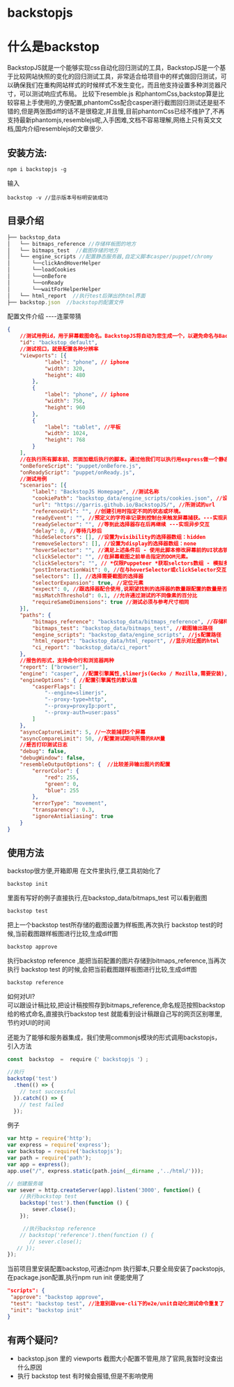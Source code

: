 # backstopjs
<!-- author:ying.lin@mljr.com -->

# 什么是backstop
BackstopJS就是一个能够实现css自动化回归测试的工具，BackstopJS是一个基于比较网站快照的变化的回归测试工具，非常适合给项目中的样式做回归测试，可以确保我们在重构网站样式的时候样式不发生变化，而且他支持设置多种浏览器尺寸，可以测试响应式布局。
比较下resemble.js 和phantomCss,backstop算是比较容易上手使用的,方便配置,phantomCss配合casper进行截图回归测试还是挺不错的,但是两张图diff的话不是很稳定,并且慢,目前phantomCss已经不维护了,不再支持最新phantomjs,resemblejs呢,入手困难,文档不容易理解,网络上只有英文文档,国内介绍resemblejs的文章很少.
## 安装方法:
```
npm i backstopjs -g
```
输入
```
backstop -v //显示版本号标明安装成功
```

## 目录介绍

```js
├── backstop_data
│   └── bitmaps_reference //存储样板图的地方
│   └── bitmaps_test  //截图存储的地方
│   └── engine_scripts //配置静态服务器,自定义脚本casper/puppet/chromy
│       └──clickAndHoverHelper
│       └──loadCookies  
│       └──onBefore
│       └──onReady 
│       └──waitForHelperHelper       
│   └── html_report  //执行test后弹出的html界面
├── backstop.json  //backstop的配置文件

```
配置文件介绍 ----连蒙带猜
```json
{
    //测试用例id，用于屏幕截图命名。BackstopJS将自动为您生成一个，以避免命名与BackstopJS资源的冲突。
    "id": "backstop_default",
    //测试视口，就是配置各种分辨率
    "viewports": [{
            "label": "phone", // iphone 
            "width": 320,
            "height": 480
        },
        {
            "label": "phone", // iphone 
            "width": 750,
            "height": 960
        },
        {
            "label": "tablet", //平板
            "width": 1024,
            "height": 768
        }
    ],
    //在执行所有脚本前、页面加载后执行的脚本。通过他我们可以执行用express做一个静态服务器 支持casper chromy puppet
    "onBeforeScript": "puppet/onBefore.js",
    "onReadyScript": "puppet/onReady.js",
    //测试用例
    "scenarios": [{
        "label": "BackstopJS Homepage", //测试名称
        "cookiePath": "backstop_data/engine_scripts/cookies.json", //设置cookies
        "url": "https://garris.github.io/BackstopJS/", //所测试的url
        "referenceUrl": "", //创建引用时指定不同的状态或环境。
        "readyEvent": "", //预定义的字符串记录到控制台来触发屏幕捕获。---实现异步交互
        "readySelector": "", //等到此选择器存在后再继续 ---实现异步交互
        "delay": 0, //等待几秒后
        "hideSelectors": [], //设置为visibility的选择器数组：hidden
        "removeSelectors": [], //设置为display的选择器数组：none
        "hoverSelector": "", //满足上述条件后 - 使用此脚本修改屏幕前的UI状态镜头，例如悬停，点击等
        "clickSelector": "", //在屏幕截图之前单击指定的DOM元素。
        "clickSelectors": "", // *仅限Puppeteer *获取selctors数组 - 模拟多个顺序点击交互。
        "postInteractionWait": 0, //在与hoverSelector或clickSelector交互后等待选择器（可选择接受以ms为单位的等待时间。想法用于单击或悬停元素转换。默认使用onReadyScript）
        "selectors": [], //选择需要截图的选择器
        "selectorExpansion": true, //定位元素
        "expect": 0, //跟选择器配合使用,说期望找到的选择器的数量跟配置的数量是否匹配,不匹配的话表示测试失败
        "misMatchThreshold": 0.1, //允许通过测试的不同像素的百分比
        "requireSameDimensions": true //测试必须与参考尺寸相同
    }],
    "paths": {
        "bitmaps_reference": "backstop_data/bitmaps_reference", //存储样板图
        "bitmaps_test": "backstop_data/bitmaps_test", //截图输出路径
        "engine_scripts": "backstop_data/engine_scripts", //js配置路径
        "html_report": "backstop_data/html_report", //显示对比图的html
        "ci_report": "backstop_data/ci_report"
    },
    //报告的形式，支持命令行和浏览器两种
    "report": ["browser"],
    "engine": "casper", //配置引擎属性,slimerjs(Gecko / Mozilla,需要安装),casper,chromy(webkit)
    "engineOptions": { //配置引擎属性的默认值
        "casperFlags": [
            "--engine=slimerjs",
            "--proxy-type=http",
            "--proxy=proxyIp:port",
            "--proxy-auth=user:pass"
        ]
    },
    "asyncCaptureLimit": 5, //一次能捕获5个屏幕
    "asyncCompareLimit": 50, //配置测试期间所需的RAM量
    //是否打印测试日志
    "debug": false,
    "debugWindow": false,
    "resembleOutputOptions": {  //比较差异输出图片的配置
        "errorColor": {
            "red": 255,
            "green": 0,
            "blue": 255
        },
        "errorType": "movement",
        "transparency": 0.3,
        "ignoreAntialiasing": true
    }
}

```
## 使用方法
backstop很方便,开箱即用
在文件里执行,便工具初始化了
```
backstop init 
```

里面有写好的例子直接执行,在backstop_data/bitmaps_test 可以看到截图
```
backstop test
```
把上一个backstop test所存储的截图设置为样板图,再次执行 backstop test的时候,当前截图跟样板图进行比较,生成diff图
```
backstop approve 
```
执行backstop reference ,能把当前配置的图片存储到bitmaps_reference,当再次执行 backstop test 的时候,会把当前截图跟样板图进行比较,生成diff图
```
backstop reference 
```
如何对UI?  
可以跟设计稿比较,把设计稿按照存到bitmaps_reference,命名规范按照backstop给的格式命名,直接执行backstop test 就能看到设计稿跟自己写的网页区别哪里,节约对UI的时间


还能为了能够和服务器集成，我们使用commonjs模块的形式调用backstopjs，
引入方法
```js
const  backstop  =  require（' backstopjs '）;

//执行
backstop('test')
  .then(() => {
    // test successful
  }).catch(() => {
    // test failed
  });
```

例子
```js
var http = require('http');
var express = require('express');
var backstop = require('backstopjs');
var path = require('path');
var app = express();
app.use("/", express.static(path.join(__dirname ,'../html/')));

// 创建服务端
var sever = http.createServer(app).listen('3000', function() {
    //执行backstop test
    backstop('test').then(function () {
        sever.close();
    });

     //执行backstop reference
    // backstop('reference').then(function () {
       // sever.close();
   // });
});
 ```

当前项目里安装配置backstop,可通过npm 执行脚本,只要全局安装了packstopjs,在package.json配置,执行npm run init 便能使用了
 ```json
 "scripts": {
  "approve": "backstop approve",
  "test": "backstop test", //注意别跟vue-cli下的e2e/unit自动化测试命令重复了
  "init": "backstop init"
}
 ```

 ## 有两个疑问?

 - backstop.json 里的 viewports 截图大小配置不管用,除了官网,我暂时没查出什么原因
 - 执行 backstop test 有时候会报错,但是不影响使用
